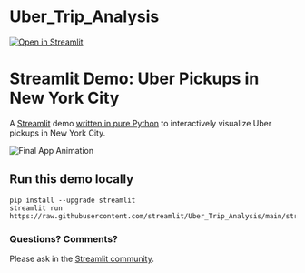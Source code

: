 # Uber_Trip_Analysis
[![Open in Streamlit](https://static.streamlit.io/badges/streamlit_badge_black_white.svg)](https://uber-trip-analysis.streamlit.app/)

# Streamlit Demo: Uber Pickups in New York City
A [Streamlit](https://streamlit.io) demo [written in pure Python](https://github.com/streamlit/Uber_Trip_Analysis/blob/main/streamlit_app.py) to interactively visualize Uber pickups in New York City.

![Final App Animation](https://github.com/streamlit/Uber_Trip_Analysis/raw/main/uber_demo.png "Uber demo")

## Run this demo locally
```
pip install --upgrade streamlit
streamlit run https://raw.githubusercontent.com/streamlit/Uber_Trip_Analysis/main/streamlit_app.py
```

### Questions? Comments?

Please ask in the [Streamlit community](https://discuss.streamlit.io).

